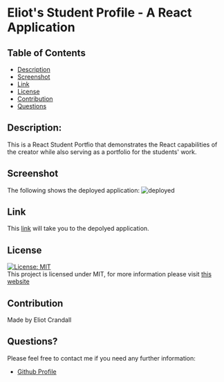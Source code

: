 # Eliot's Student Profile - A React Application

## Table of Contents

- [Description](#description)
- [Screenshot](#screenshot)
- [Link](#link)
- [License](#license)
- [Contribution](#contribution)
- [Questions](#questions)

## Description:
This is a React Student Portfio that demonstrates the React capabilities of the creator while also serving as a portfolio for the students' work.  

## Screenshot

The following shows the deployed application: ![deployed](../studentProfile/my-app/src/assets/images/ScreenShot.jpg)

## Link

This [link](https://ejc10d.github.io/studentProfile) will take you to the depolyed application.


## License

[![License: MIT](https://img.shields.io/badge/License-MIT-yellow.svg)](https://opensource.org/licenses/MIT) <br>
This project is licensed under MIT, for more information please visit [this website](https://opensource.org/licenses/MIT)

## Contribution

Made by Eliot Crandall

## Questions?

Please feel free to contact me if you need any further information:

- [Github Profile](https://github.com/ejc10d)
